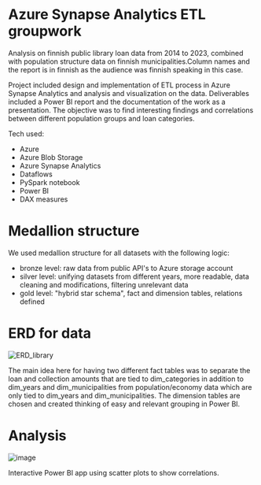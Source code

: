 # Azure Synapse Analytics ETL groupwork

Analysis on finnish public library loan data from 2014 to 2023, combined with population structure data on finnish municipalities.Column names and the report is in finnish as the audience was finnish speaking in this case.

Project included design and implementation of ETL process in Azure Synapse Analytics and analysis and visualization on the data. Deliverables included a Power BI report and the documentation of the work as a presentation. The objective was to find interesting findings and correlations between different population groups and loan categories.

Tech used:
- Azure
- Azure Blob Storage
- Azure Synapse Analytics
- Dataflows
- PySpark notebook
- Power BI
- DAX measures

# Medallion structure

We used medallion structure for all datasets with the following logic:

- bronze level: raw data from public API's to Azure storage account
- silver level: unifying datasets from different years, more readable, data cleaning and modifications, filtering unrelevant data
- gold level: "hybrid star schema", fact and dimension tables, relations defined

# ERD for data

![ERD_library](https://github.com/user-attachments/assets/ba0cd231-602e-455a-8462-9ad05d0de9e2)

The main idea here for having two different fact tables was to separate the loan and collection amounts that are tied to dim_categories in addition to dim_years and dim_municipalities from population/economy data which are only tied to dim_years and dim_municipalities. The dimension tables are chosen and created thinking of easy and relevant grouping in Power BI.

# Analysis

![image](https://github.com/user-attachments/assets/7671a76b-bbba-42b5-ae62-2e4e4e216c44)

Interactive Power BI app using scatter plots to show correlations.
